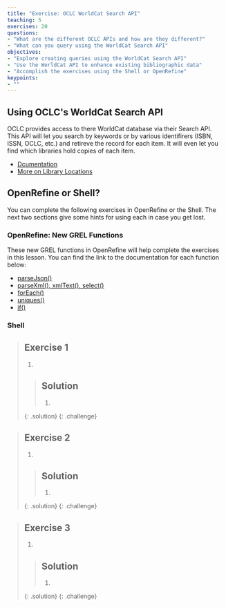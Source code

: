 ```yaml
---
title: "Exercise: OCLC WorldCat Search API"
teaching: 5
exercises: 20
questions:
- "What are the different OCLC APIs and how are they different?"
- "What can you query using the WorldCat Search API"
objectives:
- "Explore creating queries using the WorldCat Search API"
- "Use the WorldCat API to enhance existing bibliographic data"
- "Accomplish the exercises using the Shell or OpenRefine"
keypoints:
- ""
---
```


## Using OCLC's WorldCat Search API
OCLC provides access to there WorldCat database via their Search API. This API will let you search by keywords or by various identifirers (ISBN, ISSN, OCLC, etc.) and retireve the record for each item. It will even let you find which libraries hold copies of each item. 
- [Dcumentation](https://www.oclc.org/developer/develop/web-services/worldcat-search-api/bibliographic-resource.en.html)
- [More on Library Locations](https://www.oclc.org/developer/develop/web-services/worldcat-search-api/library-locations.en.html)

## OpenRefine or Shell?
You can complete the following exercises in OpenRefine or the Shell. The next two sections give some hints for using each in case you get lost.


### OpenRefine: New GREL Functions
These new GREL functions in OpenRefine will help complete the exercises in this lesson. You can find the link to the documentation for each function below:
- [parseJson()](https://github.com/OpenRefine/OpenRefine/wiki/GREL-Other-Functions#parsejsonstring-s)
- [parseXml(), xmlText(), select()](https://github.com/OpenRefine/OpenRefine/wiki/GREL-Other-Functions#jsoup-xml-and-html-parsing-functions)
- [forEach()](https://github.com/OpenRefine/OpenRefine/wiki/GREL-Controls#foreachexpression-a-variable-v-expression-e)
- [uniques()](https://github.com/OpenRefine/OpenRefine/wiki/GREL-Array-Functions#uniquesarray-a)
- [if()](https://github.com/OpenRefine/OpenRefine/wiki/GREL-Controls#ifexpression-o-expression-etrue-expression-efalse)

### Shell


>## Exercise 1 
>
>1. 
>
>>## Solution
>>1. 	 
>{: .solution}
{: .challenge}

>## Exercise 2 
>
>1. 
>
>>## Solution
>>1. 	 
>{: .solution}
{: .challenge}

>## Exercise 3 
>
>1. 
>
>>## Solution
>>1. 	 
>{: .solution}
{: .challenge}

